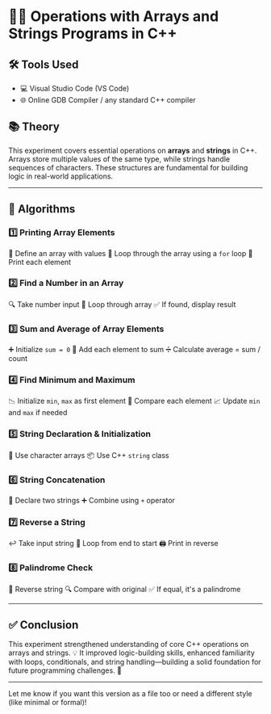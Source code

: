 

# 🔢🧵 Operations with Arrays and Strings Programs in C++

## 🛠️ Tools Used

* 💻 Visual Studio Code (VS Code)
* 🌐 Online GDB Compiler / any standard C++ compiler

## 📚 Theory

This experiment covers essential operations on **arrays** and **strings** in C++. Arrays store multiple values of the same type, while strings handle sequences of characters. These structures are fundamental for building logic in real-world applications.

---

## 📐 Algorithms

### 1️⃣ Printing Array Elements

🔸 Define an array with values
🔸 Loop through the array using a `for` loop
🔸 Print each element

### 2️⃣ Find a Number in an Array

🔍 Take number input
🔸 Loop through array
✅ If found, display result

### 3️⃣ Sum and Average of Array Elements

➕ Initialize `sum = 0`
🔁 Add each element to sum
➗ Calculate average = sum / count

### 4️⃣ Find Minimum and Maximum

📉 Initialize `min`, `max` as first element
🔁 Compare each element
📈 Update `min` and `max` if needed

### 5️⃣ String Declaration & Initialization

📝 Use character arrays
📦 Use C++ `string` class

### 6️⃣ String Concatenation

🔗 Declare two strings
➕ Combine using `+` operator

### 7️⃣ Reverse a String

↩️ Take input string
🔁 Loop from end to start
🖨️ Print in reverse

### 8️⃣ Palindrome Check

🔄 Reverse string
🔍 Compare with original
✅ If equal, it's a palindrome

---

## ✅ Conclusion

This experiment strengthened understanding of core C++ operations on arrays and strings. 💡 It improved logic-building skills, enhanced familiarity with loops, conditionals, and string handling—building a solid foundation for future programming challenges. 🚀

---

Let me know if you want this version as a file too or need a different style (like minimal or formal)!
